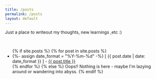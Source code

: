 ```yaml
---
title: /posts
permalink: /posts
layout: default
---
```


Just a place to writeout my thoughts, new learnings ,etc  :)

<br>

<ul>
  {% if site.posts %}
    {% for post in site.posts %}
      <li>
          {%- assign date_format = "%Y-%m-%d" -%}
          [ {{ post.date | date: date_format }} ] - <a href="{{ post.url | relative_url }}">{{ post.title }}</a>
      </li>
    {% endfor %}
  {% else %}
    Oops!! Nothing is here - maybe I'm lazying around or wandering into abyss.
  {% endif %}
</ul>

